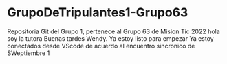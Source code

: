 # GrupoDeTripulantes1-Grupo63
Repositoria Git del Grupo 1, pertenece al Grupo 63 de Mision Tic 2022
hola soy la tutora
Buenas tardes Wendy. Ya estoy listo para empezar
Ya estoy conectados desde VScode 
de acuerdo al encuentro sincronico de SWeptiembre 1